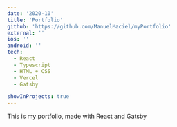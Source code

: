 ```yaml
---
date: '2020-10'
title: 'Portfolio'
github: 'https://github.com/ManuelMaciel/myPortfolio'
external: ''
ios: ''
android: ''
tech:
  - React
  - Typescript
  - HTML + CSS
  - Vercel
  - Gatsby

showInProjects: true
---
```


This is my portfolio, made with React and Gatsby
